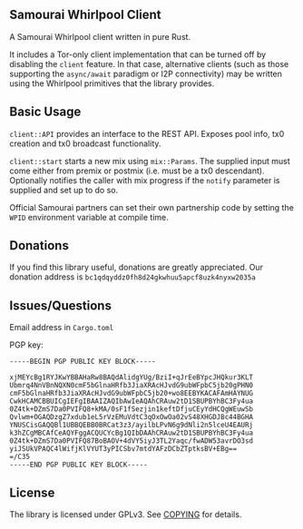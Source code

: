 ## Samourai Whirlpool Client

A Samourai Whirlpool client written in pure Rust.

It includes a Tor-only client implementation that can be turned off by disabling the `client`
feature. In that case, alternative clients (such as those supporting the `async/await` paradigm
or I2P connectivity) may be written using the Whirlpool primitives that the library provides.

## Basic Usage

`client::API` provides an interface to the REST API. Exposes pool info, tx0 creation and tx0
broadcast functionality.

`client::start` starts a new mix using `mix::Params`. The supplied input must come either from
premix or postmix (i.e. must be a tx0 descendant). Optionally notifies the caller with mix progress
if the `notify` parameter is supplied and set up to do so.

Official Samourai partners can set their own partnership code by setting the `WPID` environment
variable at compile time.

## Donations

If you find this library useful, donations are greatly appreciated. Our donation address is
`bc1qdqyddz0fh8d24gkwhuu5apcf8uzk4nyxw2035a`

## Issues/Questions

Email address in `Cargo.toml`

PGP key:

```
-----BEGIN PGP PUBLIC KEY BLOCK-----

xjMEYcBg1RYJKwYBBAHaRw8BAQdAlidgYUg/BziI+qJrEeBYpcJHQkur3KLT
Ubmrq4NnVBnNQXN0cmF5bGlnaHRfb3JiaXRAcHJvdG9ubWFpbC5jb20gPHN0
cmF5bGlnaHRfb3JiaXRAcHJvdG9ubWFpbC5jb20+wo8EEBYKACAFAmHAYNUG
CwkHCAMCBBUICgIEFgIBAAIZAQIbAwIeAQAhCRAuw2tD1SBUPBYhBC3Fy4ua
0Z4tk+DZmS7Da0PVIFQ8+kMA/0sF1fSezjin1keftDfjuCEyYdHCQgWEuwSb
Qvlwm+OGAQDzgZ7xdub1eL5rVzEMuVdtC3qOxOwOa02vS48XHGDJBc44BGHA
YNUSCisGAQQBl1UBBQEBB0BRCat3z3/ayilbLPvN6g9dNli2n5lceU4EAURj
k3hZCgMBCAfCeAQYFggACQUCYcBg1QIbDAAhCRAuw2tD1SBUPBYhBC3Fy4ua
0Z4tk+DZmS7Da0PVIFQ87BoBAOV+4dVY5iyJ3TL2Yaqc/fwADW53avrDO3sd
yiJSUkVPAQC4lWifjKlVYUT3yPICSbv7mtdYAFzDCbZTptksBV+EBg==
=/C35
-----END PGP PUBLIC KEY BLOCK-----
```

## License

The library is licensed under GPLv3. See [COPYING](COPYING) for details.
